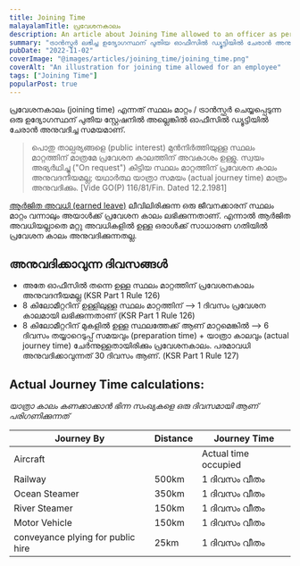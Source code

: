 ```yaml
---
title: Joining Time
malayalamTitle: പ്രവേശനകാലം
description: An article about Joining Time allowed to an officer as per KSR - Kerala
summary: "ട്രാൻസ്ഫർ ലഭിച്ച ഉദ്യോഗസ്ഥന് പുതിയ ഓഫീസിൽ ഡ്യൂട്ടിയിൽ ചേരാൻ അനുവദിക്കുന്ന സമയമായ പ്രവേശനകാലത്തെ കുറിച്ചു ഒരു വിശദീകരണം"
pubDate: "2022-11-02"
coverImage: "@images/articles/joining_time/joining_time.png"
coverAlt: "An illustration for joining time allowed for an employee"
tags: ["Joining Time"]
popularPost: true
---
```


പ്രവേശനകാലം (joining time) എന്നത് സ്ഥലം മാറ്റം / ട്രാൻസ്ഫർ ചെയ്യപ്പെടുന്ന ഒരു ഉദ്യോഗസ്ഥന് പുതിയ സ്റ്റേഷനിൽ അല്ലെങ്കിൽ ഓഫീസിൽ ഡ്യൂട്ടിയിൽ ചേരാൻ അനുവദിച്ച സമയമാണ്.

> പൊതു താല്പര്യങ്ങളെ (public interest) മുൻനിർത്തിയുള്ള സ്ഥലം മാറ്റത്തിന് മാത്രമേ പ്രവേശന കാലത്തിന് അവകാശം ഉള്ളു. സ്വയം അഭ്യർഥിച്ചു ("On request") കിട്ടിയ സ്ഥലം മാറ്റത്തിന് പ്രവേശന കാലം അനുവദനീയമല്ല; യഥാർത്ഥ യാത്രാ സമയം (actual journey time) മാത്രം അനുവദിക്കും. [Vide GO(P) 116/81/Fin. Dated 12.2.1981]

[ആർജിത അവധി (earned leave)](/article/earned-leave/) ലീവിലിരിക്കുന്ന ഒരു ജീവനക്കാരന് സ്ഥലം മാറ്റം വന്നാലും അയാൾക്ക് പ്രവേശന കാലം ലഭിക്കുന്നതാണ്. എന്നാൽ ആർജിത അവധിയല്ലാതെ മറ്റു അവധികളിൽ ഉള്ള ഒരാൾക്ക് സാധാരണ ഗതിയിൽ പ്രവേശന കാലം അനുവദിക്കുന്നതല്ല.

## അനുവദിക്കാവുന്ന ദിവസങ്ങൾ

- അതേ ഓഫീസിൽ തന്നെ ഉള്ള സ്ഥലം മാറ്റത്തിന് പ്രവേശനകാലം അനുവദനീയമല്ല (KSR Part 1 Rule 126)
- 8 കിലോമീറ്ററിന് ഉള്ളിലുള്ള സ്ഥലം മാറ്റത്തിന് ⟶ 1 ദിവസം പ്രവേശന കാലമായി ലഭിക്കുന്നതാണ് (KSR Part 1 Rule 126)
- 8 കിലോമീറ്ററിന് മുകളിൽ ഉള്ള സ്ഥലത്തേക്ക് ആണ് മാറ്റമെങ്കിൽ ⟶ 6 ദിവസം തയ്യാറെടുപ്പ് സമയവും (preparation time) + യാത്രാ കാലവും (actual journey time) ചേർന്നുള്ളതായിരിക്കും പ്രവേശനകാലം. പരമാവധി അനുവദിക്കാവുന്നത് 30 ദിവസം ആണ്. (KSR Part 1 Rule 127)

## Actual Journey Time calculations:

_യാത്രാ കാലം കണക്കാക്കാൻ ഭിന്ന സംഖ്യകളെ ഒരു ദിവസമായി ആണ് പരിഗണിക്കുന്നത്_

| Journey By                        | Distance | Journey Time         |
| --------------------------------- | -------- | -------------------- |
| Aircraft                          |          | Actual time occupied |
| Railway                           | 500km    | 1 ദിവസം വീതം         |
| Ocean Steamer                     | 350km    | 1 ദിവസം വീതം         |
| River Steamer                     | 150km    | 1 ദിവസം വീതം         |
| Motor Vehicle                     | 150km    | 1 ദിവസം വീതം         |
| conveyance plying for public hire | 25km     | 1 ദിവസം വീതം         |
